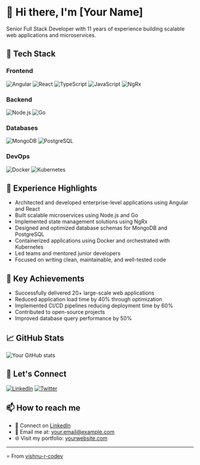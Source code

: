 # 👋 Hi there, I'm [Your Name]

Senior Full Stack Developer with 11 years of experience building scalable web applications and microservices.

## 🚀 Tech Stack

### Frontend
![Angular](https://img.shields.io/badge/-Angular-DD0031?style=flat-square&logo=angular&logoColor=white)
![React](https://img.shields.io/badge/-React-61DAFB?style=flat-square&logo=react&logoColor=black)
![TypeScript](https://img.shields.io/badge/-TypeScript-3178C6?style=flat-square&logo=typescript&logoColor=white)
![JavaScript](https://img.shields.io/badge/-JavaScript-F7DF1E?style=flat-square&logo=javascript&logoColor=black)
![NgRx](https://img.shields.io/badge/-NgRx-BA2BD2?style=flat-square&logo=redux&logoColor=white)

### Backend
![Node.js](https://img.shields.io/badge/-Node.js-339933?style=flat-square&logo=node.js&logoColor=white)
![Go](https://img.shields.io/badge/-Go-00ADD8?style=flat-square&logo=go&logoColor=white)

### Databases
![MongoDB](https://img.shields.io/badge/-MongoDB-47A248?style=flat-square&logo=mongodb&logoColor=white)
![PostgreSQL](https://img.shields.io/badge/-PostgreSQL-336791?style=flat-square&logo=postgresql&logoColor=white)

### DevOps
![Docker](https://img.shields.io/badge/-Docker-2496ED?style=flat-square&logo=docker&logoColor=white)
![Kubernetes](https://img.shields.io/badge/-Kubernetes-326CE5?style=flat-square&logo=kubernetes&logoColor=white)

## 💼 Experience Highlights

- Architected and developed enterprise-level applications using Angular and React
- Built scalable microservices using Node.js and Go
- Implemented state management solutions using NgRx
- Designed and optimized database schemas for MongoDB and PostgreSQL
- Containerized applications using Docker and orchestrated with Kubernetes
- Led teams and mentored junior developers
- Focused on writing clean, maintainable, and well-tested code

## 🌟 Key Achievements

- Successfully delivered 20+ large-scale web applications
- Reduced application load time by 40% through optimization
- Implemented CI/CD pipelines reducing deployment time by 60%
- Contributed to open-source projects
- Improved database query performance by 50%

## 📈 GitHub Stats

![Your GitHub stats](https://github-readme-stats.vercel.app/api?username=vishnu-r-codev&show_icons=true&theme=dracula)

## 🤝 Let's Connect

[![LinkedIn](https://img.shields.io/badge/-LinkedIn-0A66C2?style=flat-square&logo=linkedin&logoColor=white)](https://linkedin.com/in/vishnu-r-codev)
[![Twitter](https://img.shields.io/badge/-Twitter-1DA1F2?style=flat-square&logo=twitter&logoColor=white)](https://twitter.com/vishnu-r-codev)

## 📫 How to reach me

- 💼 Connect on [LinkedIn](https://linkedin.com/in/vishnu-r-codev)
- 📧 Email me at: your.email@example.com
- 🌐 Visit my portfolio: [yourwebsite.com](https://yourwebsite.com)

---
⭐️ From [vishnu-r-codev](https://github.com/vishnu-r-codev/) 
